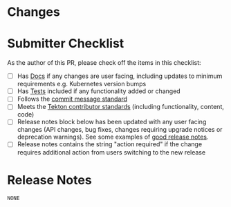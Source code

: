 <!-- 🎉🎉🎉 Thank you for the PR!!! 🎉🎉🎉 -->

# Changes

<!-- Describe your changes here- ideally you can get that description straight from your descriptive commit message(s)! -->

# Submitter Checklist

As the author of this PR, please check off the items in this checklist:

- [ ] Has [Docs](https://github.com/tektoncd/community/blob/main/standards.md#docs) if any changes are user facing, including updates to minimum requirements e.g. Kubernetes version bumps
- [ ] Has [Tests](https://github.com/tektoncd/community/blob/main/standards.md#tests) included if any functionality added or changed
- [ ] Follows the [commit message standard](https://github.com/tektoncd/community/blob/main/standards.md#commits)
- [ ] Meets the [Tekton contributor standards](https://github.com/tektoncd/community/blob/main/standards.md) (including functionality, content, code)
- [ ] Release notes block below has been updated with any user facing changes (API changes, bug fixes, changes requiring upgrade notices or deprecation warnings). See some examples of [good release notes](https://github.com/tektoncd/community/blob/main/standards.md#good-release-notes).
- [ ] Release notes contains the string "action required" if the change requires additional action from users switching to the new release

# Release Notes

```release-note
NONE
```
